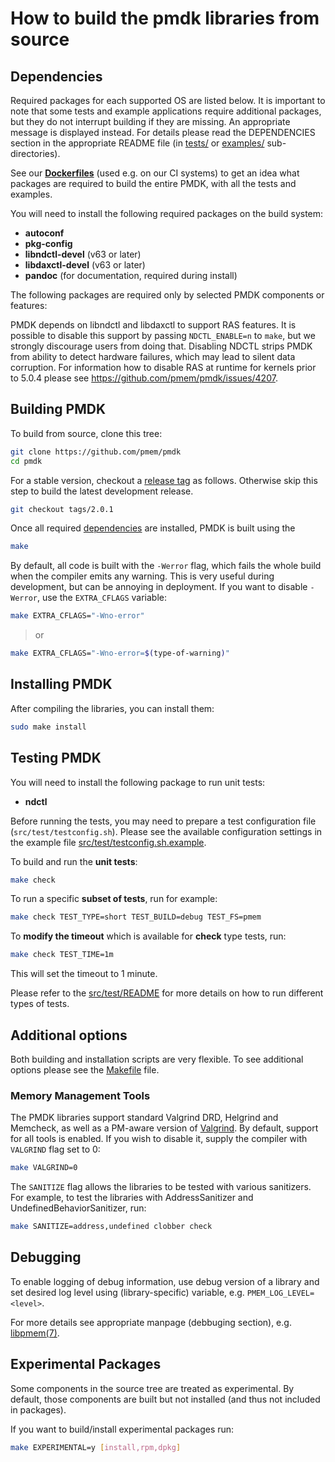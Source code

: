 # How to build the pmdk libraries from source

## Dependencies

Required packages for each supported OS are listed below. It is important to note that some tests and example applications require additional packages, but they do not interrupt building if they are missing. An appropriate message is displayed instead. For details please read the DEPENDENCIES section in the appropriate README file
(in [tests/](src/test/README) or [examples/](src/examples/README) sub-directories).

See our **[Dockerfiles](utils/docker/images)** (used e.g. on our CI
systems) to get an idea what packages are required to build
the entire PMDK, with all the tests and examples.

You will need to install the following required packages on the build system:

* **autoconf**
* **pkg-config**
* **libndctl-devel** (v63 or later)
* **libdaxctl-devel** (v63 or later)
* **pandoc** (for documentation, required during install)

The following packages are required only by selected PMDK components
or features:

PMDK depends on libndctl and libdaxctl to support RAS features. It is possible
to disable this support by passing `NDCTL_ENABLE=n` to `make`, but we strongly
discourage users from doing that. Disabling NDCTL strips PMDK from ability to
detect hardware failures, which may lead to silent data corruption.
For information how to disable RAS at runtime for kernels prior to 5.0.4 please
see https://github.com/pmem/pmdk/issues/4207.

## Building PMDK

To build from source, clone this tree:

```sh
git clone https://github.com/pmem/pmdk
cd pmdk
```

For a stable version, checkout a [release tag](https://github.com/pmem/pmdk/releases) as follows. Otherwise skip this step to build the latest development release.

```sh
git checkout tags/2.0.1
```

Once all required [dependencies](#dependencies) are installed, PMDK is built using the

```sh
make
```

By default, all code is built with the `-Werror` flag, which fails
the whole build when the compiler emits any warning. This is very useful during
development, but can be annoying in deployment. If you want to disable `-Werror`,
use the `EXTRA_CFLAGS` variable:

```sh
make EXTRA_CFLAGS="-Wno-error"
```

>or

```sh
make EXTRA_CFLAGS="-Wno-error=$(type-of-warning)"
```

## Installing PMDK

After compiling the libraries, you can install them:

```sh
sudo make install
```

## Testing PMDK

You will need to install the following package to run unit tests:
* **ndctl**

Before running the tests, you may need to prepare a test configuration file (`src/test/testconfig.sh`). Please see the available configuration settings in the example file [src/test/testconfig.sh.example](src/test/testconfig.sh.example).

To build and run the **unit tests**:

```sh
make check
```

To run a specific **subset of tests**, run for example:

```sh
make check TEST_TYPE=short TEST_BUILD=debug TEST_FS=pmem
```

To **modify the timeout** which is available for **check** type tests, run:

```sh
make check TEST_TIME=1m
```

This will set the timeout to 1 minute.

Please refer to the [src/test/README](src/test/README) for more details on how to
run different types of tests.

## Additional options

Both building and installation scripts are very flexible. To see additional options please see the [Makefile](Makefile) file.

### Memory Management Tools

The PMDK libraries support standard Valgrind DRD, Helgrind and Memcheck, as well as a PM-aware version of [Valgrind](https://github.com/pmem/valgrind).
By default, support for all tools is enabled. If you wish to disable it, supply the compiler with `VALGRIND` flag set to 0:

```sh
make VALGRIND=0
```

The `SANITIZE` flag allows the libraries to be tested with various
sanitizers. For example, to test the libraries with AddressSanitizer
and UndefinedBehaviorSanitizer, run:

```sh
make SANITIZE=address,undefined clobber check
```

## Debugging

To enable logging of debug information, use debug version of a library and set
desired log level using (library-specific) variable, e.g. `PMEM_LOG_LEVEL=<level>`.

For more details see appropriate manpage (debbuging section), e.g.
[libpmem(7)](https://github.com/pmem/pmdk/blob/master/doc/libpmem/libpmem.7.md#error-handling-1).

## Experimental Packages

Some components in the source tree are treated as experimental. By default,
those components are built but not installed (and thus not included in
packages).

If you want to build/install experimental packages run:

```sh
make EXPERIMENTAL=y [install,rpm,dpkg]
```
